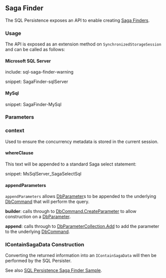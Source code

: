 
## Saga Finder

The SQL Persistence exposes an API to enable creating [Saga Finders](/nservicebus/sagas/saga-finding.md).


### Usage

The API is exposed as an extension method on `SynchronizedStorageSession` and can be called as follows:


#### Microsoft SQL Server

include: sql-saga-finder-warning

snippet: SagaFinder-sqlServer


#### MySql

snippet: SagaFinder-MySql


### Parameters


### context

Used to ensure the concurrency metadata is stored in the current session.


#### whereClause

This text will be appended to a standard Saga select statement:

snippet: MsSqlServer_SagaSelectSql


#### appendParameters

`appendParameters` allows [DbParameter](https://msdn.microsoft.com/en-us/library/system.data.common.dbparameter.aspx)s to be appended to the underlying [DbCommand](https://msdn.microsoft.com/en-us/library/system.data.common.dbcommand.aspx) that will perform the query.

**builder**: calls through to [DbCommand.CreateParameter](https://msdn.microsoft.com/en-us/library/system.data.common.dbcommand.createparameter.aspx) to allow construction on a [DbParameter](https://msdn.microsoft.com/en-us/library/system.data.common.dbparameter.aspx).

**append**: calls through to [DbParameterCollection.Add](https://msdn.microsoft.com/en-us/library/system.data.common.dbparametercollection.add.aspx) to add the parameter to the underlying [DbCommand](https://msdn.microsoft.com/en-us/library/system.data.common.dbcommand.aspx).


### IContainSagaData Construction

Converting the returned information into an `IContainSagaData` will then be performed by the SQL Persister. 

See also [SQL Persistence Saga Finder Sample](/samples/saga/sql-sagafinder/).
